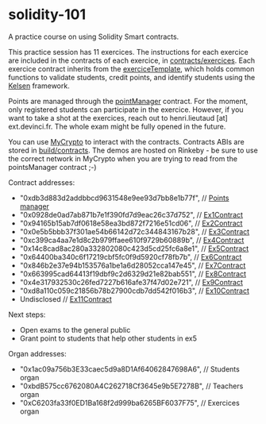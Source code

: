 # solidity-101
A practice course on using Solidity Smart contracts.

This practice session has 11 exercices. The instructions for each exercice are included in the contracts of each exercice, in [contracts/exercices](contracts/exercices). Each exercice contract inherits from the [exerciceTemplate](contracts/exerciceTemplate.sol), which holds common functions to validate students, credit points, and identify students using the [Kelsen](https://github.com/97network/Kelsen) framework.

Points are managed through the [pointManager](contracts/pointsManager.sol) contract. For the moment, only registered students can participate in the exercice. However, if you want to take a shot at the exercices, reach out to henri.lieutaud [at] ext.devinci.fr. The whole exam might be fully opened in the future.

You can use [MyCrypto](https://mycrypto.com/contracts/interact) to interact with the contracts. Contracts ABIs are stored in [build/contracts](build/contracts). The demos are hosted on Rinkeby - be sure to use the correct network in MyCrypto when you are trying to read from the pointsManager contract ;-)

Contract addresses:
* "0xdb3d883d2addbbcd9631548e9ee93d7bb8e1b77f",  // [Points manager](contracts/pointsManager.sol)
* "0x0928de0ad7ab871b7e1f390fd7d9eac26c37d752",  // [Ex1Contract](contracts/exercices/ex1.sol)
* "0x94165b15ab7df0618e58ea3bd872f7216e51cd06",  // [Ex2Contract](contracts/exercices/ex2.sol)
* "0x0e5b5bbb37f301ae54b66142d72c344843167b28",  // [Ex3Contract](contracts/exercices/ex3.sol)
* "0xc399ca4aa7e1d8c2b979ffaee610f9729b60889b",  // [Ex4Contract](contracts/exercices/ex4.sol)
* "0x14c8cad8ac280a332802080c423d5cd25fc6a8e1",  // [Ex5Contract](contracts/exercices/ex5.sol)
* "0x64400ba340c6f17219cbf5fc0f9d5920cf78fb7b",  // [Ex6Contract](contracts/exercices/ex6.sol)
* "0x846b2e37e94b153576a1be1a6d28052cca147e45",  // [Ex7Contract](contracts/exercices/ex7.sol)
* "0x663995cad64413f19dbf9c2d6329d21e82bab551",  // [Ex8Contract](contracts/exercices/ex8.sol)
* "0x4e317932530c26fed7227b616afe37f47d02e721",  // [Ex9Contract](contracts/exercices/ex9.sol)
* "0xd8a110c059c21856b78b27900cdb7dd542f016b3",  // [Ex10Contract](contracts/exercices/ex10.sol)
* Undisclosed // [Ex11Contract](contracts/exercices/ex11.sol)

Next steps:
* Open exams to the general public
* Grant point to students that help other students in ex5

Organ addresses:
* "0x1ac09a756b3E33caec5d9a8D1Af64062847698A6",  // Students organ
* "0xbdB575cc6762080A4C262718Cf3645e9b5E7278B",  // Teachers organ
* "0xC6203fa33f0ED1Ba168f2d999ba6265BF6037F75",  // Exercices organ
